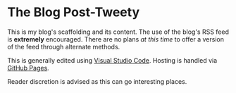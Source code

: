 # The Blog Post-Tweety

This is my blog's scaffolding and its content.  The use of the blog's RSS feed is **extremely** encouraged.  There are no plans *at this time* to offer a version of the feed through alternate methods.

This is generally edited using [Visual Studio Code](https://en.wikipedia.org/w/index.php?title=Visual_Studio_Code&oldid=1128781165).  Hosting is handled via [GitHub Pages](https://simple.wikipedia.org/w/index.php?title=GitHub&oldid=8334105#GitHub_Pages).  

Reader discretion is advised as this can go interesting places.  
